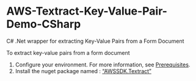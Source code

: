 # AWS-Textract-Key-Value-Pair-Demo-CSharp
 C# .Net wrapper for extracting Key-Value Pairs from a Form Document
 
 To extract key-value pairs from a form document
1.	Configure your environment. For more information, see [Prerequisites](https://docs.aws.amazon.com/textract/latest/dg/examples-blocks.html#examples-prerequisites).
2.	Install the nuget package named : [“AWSSDK.Textract”](https://www.nuget.org/packages/AWSSDK.Textract)

